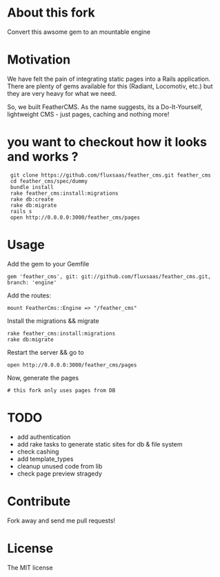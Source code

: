 # About this fork
 Convert this awsome gem to an mountable engine

# Motivation
 We have felt the pain of integrating static pages into a Rails application. There are plenty of gems available for this (Radiant, Locomotiv, etc.) but they are very heavy for what we need.

So, we built FeatherCMS. As the name suggests, its a Do-It-Yourself, lightweight CMS - just pages, caching and nothing more!


# you want to checkout how it looks and works ?
   
     git clone https://github.com/fluxsaas/feather_cms.git feather_cms
     cd feather_cms/spec/dummy
     bundle install
     rake feather_cms:install:migrations
     rake db:create
     rake db:migrate
     rails s
     open http://0.0.0.0:3000/feather_cms/pages



# Usage
Add the gem to your Gemfile

    gem 'feather_cms', git: git://github.com/fluxsaas/feather_cms.git, branch: 'engine'

Add the routes:
  
    mount FeatherCms::Engine => "/feather_cms"

Install the migrations && migrate
  
    rake feather_cms:install:migrations
    rake db:migrate

Restart the server && go to
  
    open http://0.0.0.0:3000/feather_cms/pages

Now, generate the pages 

    # this fork only uses pages from DB

# TODO
* add authentication
* add rake tasks to generate static sites for db & file system
* check cashing
* add template_types
* cleanup unused code from lib
* check page preview stragedy 

# Contribute
Fork away and send me pull requests!

# License 
The MIT license
